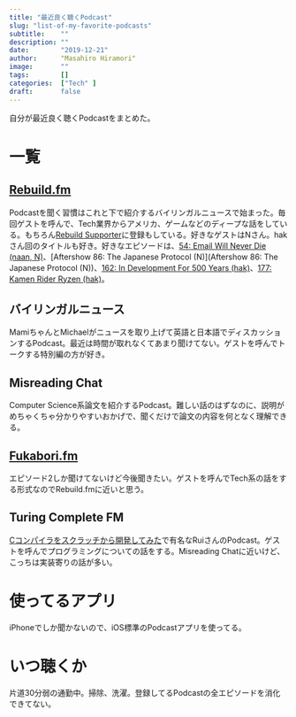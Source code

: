 ```yaml
---
title: "最近良く聴くPodcast"
slug: "list-of-my-favorite-podcasts"
subtitle:    ""
description: ""
date:        "2019-12-21"
author:      "Masahiro Hiramori"
image:       ""
tags:        []
categories:  ["Tech" ]
draft:       false
---
```


自分が最近良く聴くPodcastをまとめた。

# 一覧

## [Rebuild.fm](http://rebuild.fm/)

Podcastを聞く習慣はこれと下で紹介するバイリンガルニュースで始まった。毎回ゲストを呼んで、Tech業界からアメリカ、ゲームなどのディープな話をしている。もちろん[Rebuild Supporter](https://rebuild.fm/supporter/)に登録もしている。好きなゲストはNさん。hakさん回のタイトルも好き。好きなエピソードは、[54: Email Will Never Die (naan, N)](https://rebuild.fm/54/)、[Aftershow 86: The Japanese Protocol (N)](Aftershow 86: The Japanese Protocol (N))、[162: In Development For 500 Years (hak)](https://rebuild.fm/162/)、[177: Kamen Rider Ryzen (hak)](https://rebuild.fm/177/)。

## バイリンガルニュース

MamiちゃんとMichaelがニュースを取り上げて英語と日本語でディスカッションするPodcast。最近は時間が取れなくてあまり聞けてない。ゲストを呼んでトークする特別編の方が好き。

## Misreading Chat

Computer Science系論文を紹介するPodcast。難しい話のはずなのに、説明がめちゃくちゃ分かりやすいおかげで、聞くだけで論文の内容を何となく理解できる。

## [Fukabori.fm](http://fukabori.fm/)

エピソード2しか聞けてないけど今後聞きたい。ゲストを呼んでTech系の話をする形式なのでRebuild.fmに近いと思う。

## Turing Complete FM

[Cコンパイラをスクラッチから開発してみた](https://qiita.com/ruiu/items/4d471216b71ab48d8b74)で有名なRuiさんのPodcast。ゲストを呼んでプログラミングについての話をする。Misreading Chatに近いけど、こっちは実装寄りの話が多い。

# 使ってるアプリ

iPhoneでしか聞かないので、iOS標準のPodcastアプリを使ってる。

# いつ聴くか

片道30分弱の通勤中。掃除、洗濯。登録してるPodcastの全エピソードを消化できてない。